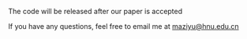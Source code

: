 
The code will be released after our paper is accepted

If you have any questions, feel free to email me at maziyu@hnu.edu.cn
